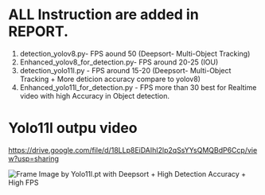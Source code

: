 # ALL Instruction are added in REPORT.

1. detection_yolov8.py- FPS aound 50 (Deepsort- Multi-Object Tracking)
2. Enhanced_yolov8_for_detection.py- FPS around 20-25 (IOU)
3. detection_yolo11l.py - FPS around 15-20 (Deepsort- Multi-Object Tracking + More deticion accuracy compare to yolov8)
4. Enhanced_yolo11l_for_detection.py - FPS more than 30 best for Realtime video with high Accuracy  in Object detection.



# Yolo11l outpu video
https://drive.google.com/file/d/18LLp8EiDAIhI2lp2qSsYYsQMQBdP6Ccp/view?usp=sharing




![Frame Image by Yolo11l.pt with Deepsort + High Detection Accuracy + High FPS](yolo11l-1.png)